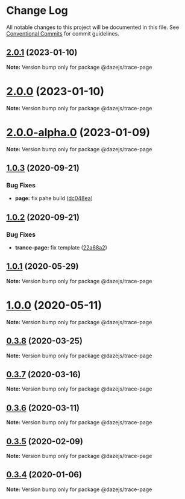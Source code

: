 # Change Log

All notable changes to this project will be documented in this file.
See [Conventional Commits](https://conventionalcommits.org) for commit guidelines.

## [2.0.1](https://github.com/dazejs/daze/compare/@dazejs/trace-page@2.0.0-alpha.0...@dazejs/trace-page@2.0.1) (2023-01-10)

**Note:** Version bump only for package @dazejs/trace-page





# [2.0.0](https://github.com/dazejs/daze/compare/@dazejs/trace-page@2.0.0-alpha.0...@dazejs/trace-page@2.0.0) (2023-01-10)

**Note:** Version bump only for package @dazejs/trace-page





# [2.0.0-alpha.0](https://github.com/dazejs/daze/compare/@dazejs/trace-page@1.0.3...@dazejs/trace-page@2.0.0-alpha.0) (2023-01-09)

**Note:** Version bump only for package @dazejs/trace-page





## [1.0.3](https://github.com/dazejs/daze/compare/@dazejs/trace-page@1.0.2...@dazejs/trace-page@1.0.3) (2020-09-21)


### Bug Fixes

* **page:** fix pahe build ([dc048ea](https://github.com/dazejs/daze/commit/dc048ea790797fbd1a6147e0ae6d1234a410bfd9))





## [1.0.2](https://github.com/dazejs/daze/compare/@dazejs/trace-page@1.0.1...@dazejs/trace-page@1.0.2) (2020-09-21)


### Bug Fixes

* **trance-page:** fix template ([22a68a2](https://github.com/dazejs/daze/commit/22a68a2e6e2b52b78b66286d32c481d608e6fe1c))





## [1.0.1](https://github.com/dazejs/daze/compare/@dazejs/trace-page@1.0.0...@dazejs/trace-page@1.0.1) (2020-05-29)

**Note:** Version bump only for package @dazejs/trace-page





# [1.0.0](https://github.com/dazejs/daze/compare/@dazejs/trace-page@0.3.8...@dazejs/trace-page@1.0.0) (2020-05-11)

**Note:** Version bump only for package @dazejs/trace-page





## [0.3.8](https://github.com/dazejs/daze/compare/@dazejs/trace-page@0.3.7...@dazejs/trace-page@0.3.8) (2020-03-25)

**Note:** Version bump only for package @dazejs/trace-page





## [0.3.7](https://github.com/dazejs/daze/compare/@dazejs/trace-page@0.3.6...@dazejs/trace-page@0.3.7) (2020-03-16)

**Note:** Version bump only for package @dazejs/trace-page





## [0.3.6](https://github.com/dazejs/daze/compare/@dazejs/trace-page@0.3.5...@dazejs/trace-page@0.3.6) (2020-03-11)

**Note:** Version bump only for package @dazejs/trace-page





## [0.3.5](https://github.com/dazejs/daze/compare/@dazejs/trace-page@0.3.4...@dazejs/trace-page@0.3.5) (2020-02-09)

**Note:** Version bump only for package @dazejs/trace-page





## [0.3.4](https://github.com/dazejs/daze/compare/@dazejs/trace-page@0.3.3...@dazejs/trace-page@0.3.4) (2020-01-06)

**Note:** Version bump only for package @dazejs/trace-page
